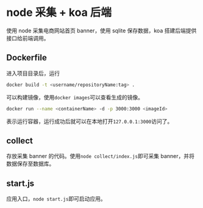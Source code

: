 # node 采集 + koa 后端

使用 node 采集电商网站首页 banner，使用 sqlite 保存数据，koa 搭建后端提供接口给前端调用。

## Dockerfile

进入项目目录后，运行
```bash
docker build -t <username/repositoryName:tag> .
```
可以构建镜像，使用`docker images`可以查看生成的镜像。

```bash
docker run --name <containerName> -d -p 3000:3000 <imageId>
```

表示运行容器，运行成功后就可以在本地打开`127.0.0.1:3000`访问了。

## collect

存放采集 banner 的代码。使用`node collect/index.js`即可采集 banner，并将数据保存至数据库。

## start.js

应用入口，`node start.js`即可启动应用。
